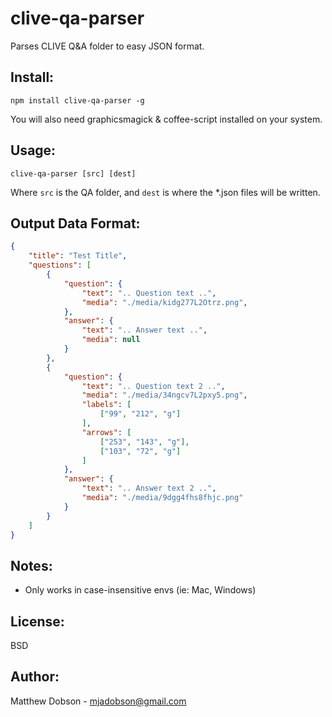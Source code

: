 clive-qa-parser
===============

Parses CLIVE Q&A folder to easy JSON format.

Install:
--------

	npm install clive-qa-parser -g

You will also need graphicsmagick & coffee-script installed on your system.

Usage:
------

	clive-qa-parser [src] [dest]

Where `src` is the QA folder, and `dest` is where the *.json files will be written.

Output Data Format:
-------------------

```json
{
	"title": "Test Title",
	"questions": [
		{
			"question": {
				"text": ".. Question text ..",
				"media": "./media/kidg277L2Otrz.png",
			},
			"answer": {
				"text": ".. Answer text ..",
				"media": null
			}
		},
		{
			"question": {
				"text": ".. Question text 2 ..",
				"media": "./media/34ngcv7L2pxy5.png",
				"labels": [
					["99", "212", "g"]
				],
				"arrows": [
					["253", "143", "g"],
					["103", "72", "g"]
				]
			},
			"answer": {
				"text": ".. Answer text 2 ..",
				"media": "./media/9dgg4fhs8fhjc.png"
			}
		}
	]
}
```

Notes:
-----

* Only works in case-insensitive envs (ie: Mac, Windows)

License:
--------

BSD

Author:
-------

Matthew Dobson - mjadobson@gmail.com
